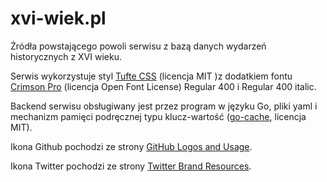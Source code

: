# xvi-wiek.pl
Źródła powstającego powoli serwisu z bazą danych wydarzeń historycznych z XVI wieku.

Serwis wykorzystuje styl [Tufte CSS](https://edwardtufte.github.io/tufte-css/) (licencja MIT )z dodatkiem fontu [Crimson Pro](https://fonts.google.com/specimen/Crimson+Pro) (licencja Open Font License) Regular 400 i Regular 400 italic.

Backend serwisu obsługiwany jest przez program w języku Go, pliki yaml i mechanizm pamięci podręcznej typu klucz-wartość ([go-cache](https://github.com/patrickmn/go-cache), licencja MIT).

Ikona Github pochodzi ze strony [GitHub Logos and Usage](https://github.com/logos).

Ikona Twitter pochodzi ze strony [Twitter Brand Resources](https://about.twitter.com/en_us/company/brand-resources.html).  
